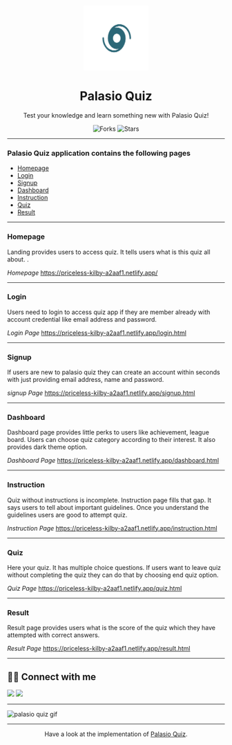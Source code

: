 <div align="center">

<img alt="palasio-logo" src="Assets/brand-logo.png" width="150px" height="150px" />

# Palasio Quiz

Test your knowledge and learn something new with Palasio Quiz!

![Forks](https://img.shields.io/github/forks/rahulyadav139/palasio-quiz)
![Stars](https://img.shields.io/github/stars/rahulyadav139/palasio-quiz)

</div>

---



### Palasio Quiz application contains the following pages

- [Homepage](#homepage)
- [Login](#login)
- [Signup](#signup)
- [Dashboard](#dashboard)
- [Instruction](#instruction)
- [Quiz](#quiz)
- [Result](#result)

---

### Homepage

Landing provides users to access quiz. It tells users what is this quiz all about. .

_Homepage_ https://priceless-kilby-a2aaf1.netlify.app/

---

### Login

Users need to login to access quiz app if they are member already with account credential like email address and password.

_Login Page_ https://priceless-kilby-a2aaf1.netlify.app/login.html

---

### Signup

If users are new to palasio quiz they can create an account within seconds with just providing email address, name and password.

_signup Page_ https://priceless-kilby-a2aaf1.netlify.app/signup.html

---

### Dashboard

Dashboard page provides little perks to users like achievement, league board. Users can choose quiz category according to their interest. It also provides dark theme option.

_Dashboard Page_ https://priceless-kilby-a2aaf1.netlify.app/dashboard.html

---

### Instruction

Quiz without instructions is incomplete. Instruction page fills that gap. It says users to tell about important guidelines. Once you understand the guidelines users are good to attempt quiz.

_Instruction Page_ https://priceless-kilby-a2aaf1.netlify.app/instruction.html

---

### Quiz

Here your quiz. It has multiple choice questions. If users want to leave quiz without completing the quiz they can do that by choosing end quiz option.

_Quiz Page_ https://priceless-kilby-a2aaf1.netlify.app/quiz.html

---

### Result

Result page provides users what is the score of the quiz which they have attempted with correct answers.

_Result Page_ https://priceless-kilby-a2aaf1.netlify.app/result.html

---



## 👨‍💻 Connect with me

<a href="https://twitter.com/rahulyadav139"><img src="https://img.shields.io/badge/Twitter-1DA1F2?style=for-the-badge&logo=twitter&logoColor=white"/></a>
<a href="https://www.linkedin.com/in/rahulyadav139/"><img src="https://img.shields.io/badge/LinkedIn-0077B5?style=for-the-badge&logo=linkedin&logoColor=white"/></a>

---

![palasio quiz gif](Assets/palasio-quiz-demo.gif)

---

<div align="center">

Have a look at the implementation of [Palasio Quiz](https://github.com/rahulyadav139/palasio-quiz).

</div>